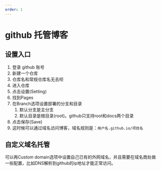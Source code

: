 ```yaml
---
order: 1
---
```


# github 托管博客

## 设置入口
1. 登录 github 账号
2. 新建一个仓库
3. 仓库名和常规仓库名无去呗
4. 进入仓库
5. 点击设置(Setting)
6. 找到Pages
7. 在Branch选项设置部署的分支和目录
   1. 默认分支是主分支
   2. 默认目录是根目录(root)。github只支持root和docs两个目录
9. 点击保存(Save)
10. 这时候可以通过域名访问博客，域名规则是：`用户名.github.io/项目名`

## 自定义域名托管
可以再Custom domain选项中设置自己已有的外网域名，并且需要在域名商处做一些配置，比如DNS解析到github的ip地址才能正常访问。
